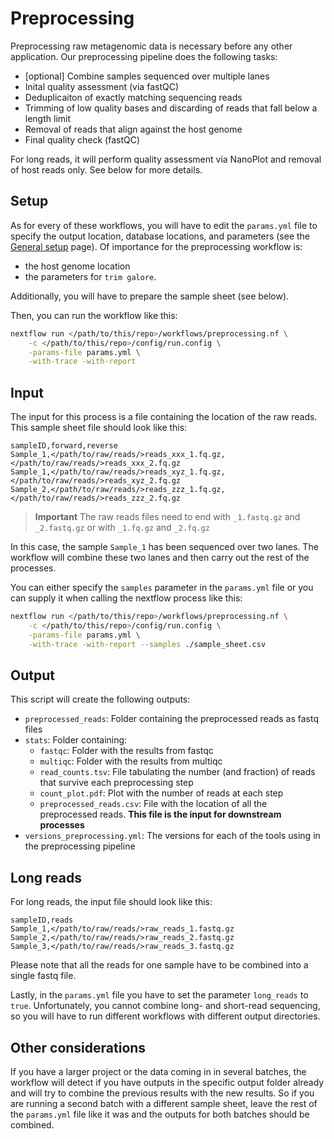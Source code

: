 # Preprocessing

Preprocessing raw metagenomic data is necessary before any other application. 
Our preprocessing pipeline does the following tasks:

- [optional] Combine samples sequenced over multiple lanes
- Inital quality assessment (via fastQC)
- Deduplicaiton of exactly matching sequencing reads
- Trimming of low quality bases and discarding of reads that fall below a
length limit
- Removal of reads that align against the host genome
- Final quality check (fastQC)


For long reads, it will perform quality assessment via NanoPlot and removal of 
host reads only. See below for more details.


## Setup

As for every of these workflows, you will have to edit the `params.yml` file
to specify the output location, database locations, and parameters (see the
[General setup](./setup.md) page). Of importance for the 
preprocessing workflow is: 
- the host genome location
- the parameters for `trim galore`.  


Additionally, you will have to prepare the sample sheet (see below).

Then, you can run the workflow like this:
```bash
nextflow run </path/to/this/repo>/workflows/preprocessing.nf \
	-c </path/to/this/repo>/config/run.config \
	-params-file params.yml \
	-with-trace -with-report
```

## Input

The input for this process is a file containing the location of the raw reads.
This sample sheet file should look like this:  

```
sampleID,forward,reverse
Sample_1,</path/to/raw/reads/>reads_xxx_1.fq.gz,</path/to/raw/reads/>reads_xxx_2.fq.gz
Sample_1,</path/to/raw/reads/>reads_xyz_1.fq.gz,</path/to/raw/reads/>reads_xyz_2.fq.gz
Sample_2,</path/to/raw/reads/>reads_zzz_1.fq.gz,</path/to/raw/reads/>reads_zzz_2.fq.gz
```

> **Important**
> The raw reads files need to end with
> `_1.fastq.gz` and `_2.fastq.gz`
> or with 
> `_1.fq.gz` and `_2.fq.gz`

In this case, the sample `Sample_1` has been sequenced over two lanes. The
workflow will combine these two lanes and then carry out the rest of the 
processes.

You can either specify the `samples` parameter in the `params.yml` file or you
can supply it when calling the nextflow process like this:  
```bash
nextflow run </path/to/this/repo>/workflows/preprocessing.nf \
	-c </path/to/this/repo>/config/run.config \
	-params-file params.yml \
	-with-trace -with-report --samples ./sample_sheet.csv
```

## Output

This script will create the following outputs:

- `preprocessed_reads`: Folder containing the preprocessed reads as fastq files
- `stats`: Folder containing:
	- `fastqc`: Folder with the results from fastqc
	- `multiqc`: Folder with the results from multiqc
	- `read_counts.tsv`: File tabulating the number (and fraction) of reads 
	that survive each preprocessing step
	- `count_plot.pdf`: Plot with the number of reads at each step
	- `preprocessed_reads.csv`: File with the location of all the preprocessed
	 reads. **This file is the input for downstream processes**
- `versions_preprocessing.yml`: The versions for each of the tools using in the
preprocessing pipeline

## Long reads

For long reads, the input file should look like this:
```
sampleID,reads
Sample_1,</path/to/raw/reads/>raw_reads_1.fastq.gz
Sample_2,</path/to/raw/reads/>raw_reads_2.fastq.gz
Sample_3,</path/to/raw/reads/>raw_reads_3.fastq.gz
```
Please note that all the reads for one sample have to be combined into a single fastq file.

Lastly, in the `params.yml` file you have to set the parameter `long_reads` to `true`.
Unfortunately, you cannot combine long- and short-read sequencing, so you will
have to run different workflows with different output directories.


## Other considerations

If you have a larger project or the data coming in in several batches, the
workflow will detect if you have outputs in the specific output folder already
and will try to combine the previous results with the new results. So if you
are running a second batch with a different sample sheet, leave the rest of the
`params.yml` file like it was and the outputs for both batches should be 
combined.

